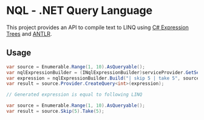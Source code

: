 # NQL - .NET Query Language

This project provides an API to compile text to LINQ using [C# Expression Trees](https://docs.microsoft.com/en-us/dotnet/csharp/expression-trees) and [ANTLR](https://github.com/antlr/antlr4).

## Usage

```csharp
var source = Enumerable.Range(1, 10).AsQueryable();
var nqlExpressionBuilder = (INqlExpressionBuilder)serviceProvider.GetService(typeof(INqlExpressionBuilder));
var expression = nqlExpressionBuilder.Build("| skip 5 | take 5", source.Expression);
var result = source.Provider.CreateQuery<int>(expression);

// Generated expression is equal to following LINQ

var source = Enumerable.Range(1, 10).AsQueryable();
var result = source.Skip(5).Take(5);
```